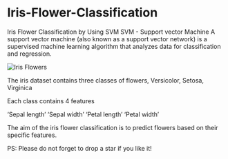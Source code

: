 # Iris-Flower-Classification
Iris Flower Classification by Using SVM 
SVM - Support vector Machine 
A support vector machine (also known as a support vector network) is a supervised machine learning algorithm that analyzes data for classification and regression.


![Iris Flowers](https://github.com/SakshiSarkate/Iris-Flower-Classification/assets/91774934/85d0e391-0a30-4a03-b99c-aca23b064d17)

The iris dataset contains three classes of flowers, Versicolor, Setosa, Virginica

Each class contains 4 features

‘Sepal length’
‘Sepal width’
‘Petal length’
‘Petal width’

The aim of the iris flower classification is to predict flowers based on their specific features.

PS: Please do not forget to drop a star if you like it!
